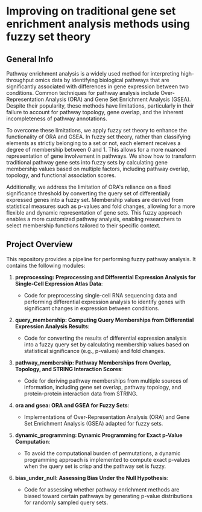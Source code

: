 # Improving on traditional gene set enrichment analysis methods using fuzzy set theory

## General Info
Pathway enrichment analysis is a widely used method for interpreting high-throughput omics data by identifying biological pathways that are significantly associated with differences in gene expression between two conditions. Common techniques for pathway analysis include Over-Representation Analysis (ORA) and Gene Set Enrichment Analysis (GSEA). Despite their popularity, these methods have limitations, particularly in their failure to account for pathway topology, gene overlap, and the inherent incompleteness of pathway annotations.

To overcome these limitations, we apply fuzzy set theory to enhance the functionality of ORA and GSEA. In fuzzy set theory, rather than classifying elements as strictly belonging to a set or not, each element receives a degree of membership between 0 and 1. This allows for a more nuanced representation of gene involvement in pathways. We show how to transform traditional pathway gene sets into fuzzy sets by calculating gene membership values based on multiple factors, including pathway overlap, topology, and functional association scores.

Additionally, we address the limitation of ORA's reliance on a fixed significance threshold by converting the query set of differentially expressed genes into a fuzzy set. Membership values are derived from statistical measures such as p-values and fold changes, allowing for a more flexible and dynamic representation of gene sets. This fuzzy approach enables a more customized pathway analysis, enabling researchers to select membership functions tailored to their specific context.

## Project Overview
This repository provides a pipeline for performing fuzzy pathway analysis. It contains the following modules:

1. **preprocessing: Preprocessing and Differential Expression Analysis for Single-Cell Expression Atlas Data**:
    - Code for preprocessing single-cell RNA sequencing data and performing differential expression analysis to identify genes with significant changes in expression between conditions.

2. **query_membership: Computing Query Memberships from Differential Expression Analysis Results**:
    - Code for converting the results of differential expression analysis into a fuzzy query set by calculating membership values based on statistical significance (e.g., p-values) and fold changes.

3. **pathway_membership: Pathway Memberships from Overlap, Topology, and STRING Interaction Scores**:
    - Code for deriving pathway memberships from multiple sources of information, including gene set overlap, pathway topology, and protein-protein interaction data from STRING.

4. **ora and gsea: ORA and GSEA for Fuzzy Sets**:
    - Implementations of Over-Representation Analysis (ORA) and Gene Set Enrichment Analysis (GSEA) adapted for fuzzy sets.

5. **dynamic_programming: Dynamic Programming for Exact p-Value Computation**:
    - To avoid the computational burden of permutations, a dynamic programming approach is implemented to compute exact p-values when the query set is crisp and the pathway set is fuzzy.

6. **bias_under_null: Assessing Bias Under the Null Hypothesis**:
    - Code for assessing whether pathway enrichment methods are biased toward certain pathways by generating p-value distributions for randomly sampled query sets.
